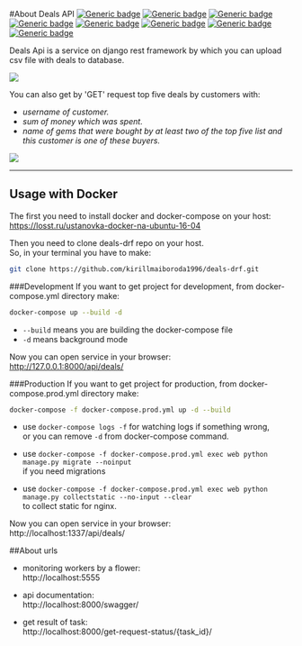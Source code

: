 #About Deals API
[![Generic badge](https://img.shields.io/badge/Django-blue.svg)](https://shields.io/)
[![Generic badge](https://img.shields.io/badge/DjangoRestFramework-orange.svg)](https://shields.io/)
[![Generic badge](https://img.shields.io/badge/Postgres-grey.svg)](https://shields.io/)
[![Generic badge](https://img.shields.io/badge/Celery-gree.svg)](https://shields.io/)
[![Generic badge](https://img.shields.io/badge/Redis-red.svg)](https://shields.io/)
[![Generic badge](https://img.shields.io/badge/Docker-black.svg)](https://shields.io/)
[![Generic badge](https://img.shields.io/badge/Gunicorn-green.svg)](https://shields.io/)
[![Generic badge](https://img.shields.io/badge/nginx-black.svg)](https://shields.io/)


Deals Api is a service on django rest framework by which you can upload csv file with deals to database.

<img src="https://vk.com/doc102586510_584476038"/>

You can also get by 'GET' request top five deals by customers with:
- _username of customer._
- _sum of money which was spent._
- _name of gems that were bought by at least two of the top five list 
  and this customer is one of these buyers._
  
<img src="https://vk.com/doc102586510_584475896"/>

___

## Usage with Docker
The first you need to install docker and docker-compose on your host:<br>
https://losst.ru/ustanovka-docker-na-ubuntu-16-04

Then you need to clone deals-drf repo on your host.<br> 
So, in your terminal you have to make:

```bash
git clone https://github.com/kirillmaiboroda1996/deals-drf.git
```

###Development
If you want to get project for development, from docker-compose.yml directory make:

```bash
docker-compose up --build -d
```
- `--build` means you are building the docker-compose file
- `-d` means background mode

Now you can open service in your browser:<br>
http://127.0.0.1:8000/api/deals/

###Production
If you want to get project for production, from docker-compose.prod.yml directory make:
```bash
docker-compose -f docker-compose.prod.yml up -d --build
```
- use `docker-compose logs -f` for watching logs if something wrong, <br>
  or you can remove `-d` from docker-compose command.
  
- use `docker-compose -f docker-compose.prod.yml exec web python manage.py migrate --noinput` <br>
if you need migrations
  
- use `docker-compose -f docker-compose.prod.yml exec web python manage.py collectstatic --no-input --clear`<br>
to collect static for nginx.

Now you can open service in your browser:<br>
http://localhost:1337/api/deals/

##About urls

- monitoring workers by a flower:<br>
http://localhost:5555
  
- api documentation:<br>
http://localhost:8000/swagger/
  
- get result of task:<br>
http://localhost:8000/get-request-status/{task_id}/